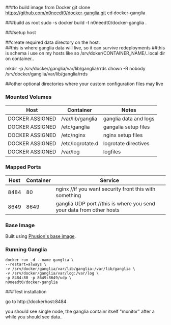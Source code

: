 ###to build image from Docker 
git clone https://github.com/n0needt0/docker-ganglia.git
cd docker-ganglia

###build as root
sudo -s 
docker build -t n0needt0/docker-ganglia .

###setup host

##create required data directory on the host:  
##this is where ganglia data will live, so it can survive redeployments
##this is schema i use on my hosts like so /srv/doker/CONTAINER_NAME/..local dir on container..

mkdir -p /srv/docker/ganglia/var/lib/ganglia/rrds
chown -R nobody /srv/docker/ganglia/var/lib/ganglia/rrds

##other optional directories where your custom configuration files may live

### Mounted Volumes

Host              | Container                  | Notes
----------------- | -------------------------- | -------------------------------
DOCKER ASSIGNED   | /var/lib/ganglia           | ganglia data and logs
DOCKER ASSIGNED   | /etc/ganglia               | gangalia setup files
DOCKER ASSIGNED   | /etc/nginx                 | nginx setup files
DOCKER ASSIGNED   | /etc/logrotate.d           | logrotate directives
DOCKER ASSIGNED   | /var/log                   | logfiles

### Mapped Ports

Host | Container | Service
---- | --------- | ---------------------------------------------------------------------------
8484 | 80        | nginx //if you want security front this with something
8649 | 8649      | ganglia UDP port //this is where you send your data from other hosts

### Base Image

Built using [Phusion's base image](https://github.com/phusion/baseimage-docker).

### Running Ganglia

```
docker run -d --name ganglia \
--restart=always \
-v /srv/docker/ganglia/var/lib/ganglia:/var/lib/ganglia \
-v /srv/docker/ganglia/var/log:/var/log \
-p 8484:80 -p 8649:8649/udp \
n0needt0/docker-ganglia
```

###Test installation

go to http://dockerhost:8484

you should see single node, the ganglia containr itself "monitor"
after a while you should see data..

